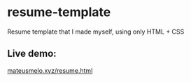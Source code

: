 # resume-template
Resume template that I made myself, using only HTML + CSS

## Live demo:
[mateusmelo.xyz/resume.html](https://mateusmelo.xyz/resume.html)
